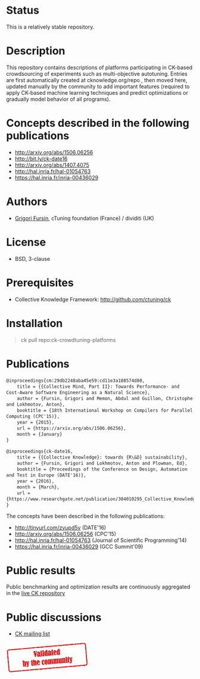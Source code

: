 Status
======
This is a relatively stable repository.

Description
===========
This repository contains descriptions of platforms participating
in CK-based crowdsourcing of experiments such as multi-objective
autotuning. Entries are first automatically created at cknowledge.org/repo ,
then moved here, updated manually by the community to add important
features (required to apply CK-based machine learning techniques
and predict optimizations or gradually model behavior of all programs).

Concepts described in the following publications
================================================
* http://arxiv.org/abs/1506.06256
* http://bit.ly/ck-date16
* http://arxiv.org/abs/1407.4075
* http://hal.inria.fr/hal-01054763
* https://hal.inria.fr/inria-00436029

Authors
=======
* [Grigori Fursin](http://fursin.net/research.html), cTuning foundation (France) / dividiti (UK)

License
=======
* BSD, 3-clause

Prerequisites
=============
* Collective Knowledge Framework: http://github.com/ctuning/ck

Installation
============

> ck pull repo:ck-crowdtuning-platforms

Publications
============

```
@inproceedings{cm:29db2248aba45e59:cd11e3a188574d80,
    title = {{Collective Mind, Part II}: Towards Performance- and Cost-Aware Software Engineering as a Natural Science},
    author = {Fursin, Grigori and Memon, Abdul and Guillon, Christophe and Lokhmotov, Anton},
    booktitle = {18th International Workshop on Compilers for Parallel Computing (CPC'15)},
    year = {2015},
    url = {https://arxiv.org/abs/1506.06256},
    month = {January}
}
```

```
@inproceedings{ck-date16,
    title = {{Collective Knowledge}: towards {R\&D} sustainability},
    author = {Fursin, Grigori and Lokhmotov, Anton and Plowman, Ed},
    booktitle = {Proceedings of the Conference on Design, Automation and Test in Europe (DATE'16)},
    year = {2016},
    month = {March},
    url = {https://www.researchgate.net/publication/304010295_Collective_Knowledge_Towards_RD_Sustainability}
}
```

The concepts have been described in the following publications:

* http://tinyurl.com/zyupd5v (DATE'16)
* http://arxiv.org/abs/1506.06256 (CPC'15)
* http://hal.inria.fr/hal-01054763 (Journal of Scientific Programming'14)
* https://hal.inria.fr/inria-00436029 (GCC Summit'09)

Public results
==============

Public benchmarking and optimization results are continuously
aggregated in the [live CK repository](http://cKnowledge.org/repo)

Public discussions
==================
* [CK mailing list](http://groups.google.com/group/collective-knowledge)

![logo](https://github.com/ctuning/ck-guide-images/blob/master/logo-validated-by-the-community-simple.png)
